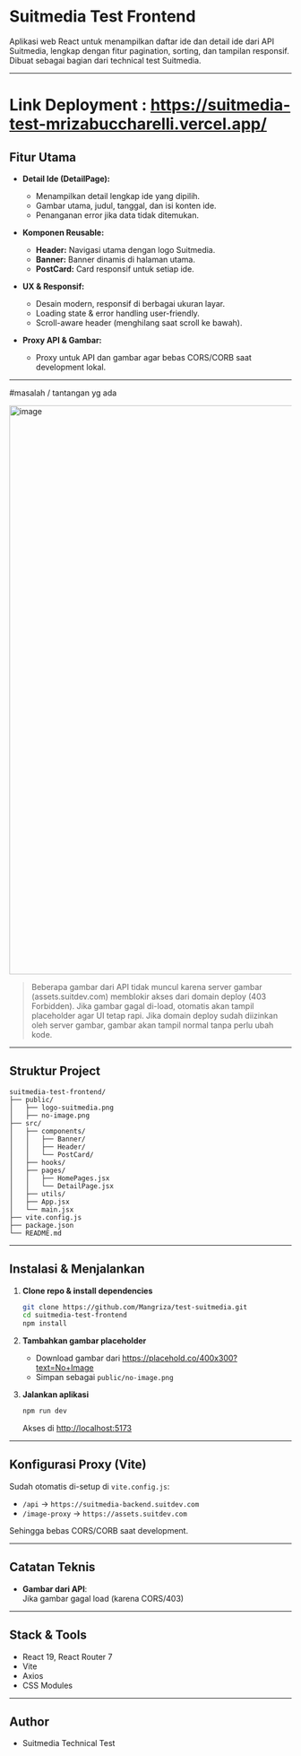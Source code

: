 # Suitmedia Test Frontend

Aplikasi web React untuk menampilkan daftar ide dan detail ide dari API Suitmedia, lengkap dengan fitur pagination, sorting, dan tampilan responsif. Dibuat sebagai bagian dari technical test Suitmedia.

---
# Link Deployment : https://suitmedia-test-mrizabuccharelli.vercel.app/

## Fitur Utama

- **Detail Ide (DetailPage):**
  - Menampilkan detail lengkap ide yang dipilih.
  - Gambar utama, judul, tanggal, dan isi konten ide.
  - Penanganan error jika data tidak ditemukan.

- **Komponen Reusable:**
  - **Header:** Navigasi utama dengan logo Suitmedia.
  - **Banner:** Banner dinamis di halaman utama.
  - **PostCard:** Card responsif untuk setiap ide.

- **UX & Responsif:**
  - Desain modern, responsif di berbagai ukuran layar.
  - Loading state & error handling user-friendly.
  - Scroll-aware header (menghilang saat scroll ke bawah).

- **Proxy API & Gambar:**
  - Proxy untuk API dan gambar agar bebas CORS/CORB saat development lokal.

-----------------------
#masalah / tantangan yg ada

<img width="1919" height="1015" alt="image" src="https://github.com/user-attachments/assets/49d2615e-90e7-4a0f-ab78-5d0fd8b2c3bb" />

> Beberapa gambar dari API tidak muncul karena server gambar (assets.suitdev.com) memblokir akses dari domain deploy (403 Forbidden).
> Jika gambar gagal di-load, otomatis akan tampil placeholder agar UI tetap rapi.
> Jika domain deploy sudah diizinkan oleh server gambar, gambar akan tampil normal tanpa perlu ubah kode.
-----------------------
## Struktur Project

```
suitmedia-test-frontend/
├── public/
│   ├── logo-suitmedia.png
│   ├── no-image.png   
├── src/
│   ├── components/
│   │   ├── Banner/
│   │   ├── Header/
│   │   └── PostCard/
│   ├── hooks/
│   ├── pages/
│   │   ├── HomePages.jsx
│   │   └── DetailPage.jsx
│   ├── utils/
│   ├── App.jsx
│   └── main.jsx
├── vite.config.js
├── package.json
└── README.md
```

---

## Instalasi & Menjalankan

1. **Clone repo & install dependencies**
   ```bash
   git clone https://github.com/Mangriza/test-suitmedia.git
   cd suitmedia-test-frontend
   npm install
   ```

2. **Tambahkan gambar placeholder**
   - Download gambar dari https://placehold.co/400x300?text=No+Image
   - Simpan sebagai `public/no-image.png`

3. **Jalankan aplikasi**
   ```bash
   npm run dev
   ```
   Akses di [http://localhost:5173](http://localhost:5173)

---

## Konfigurasi Proxy (Vite)

Sudah otomatis di-setup di `vite.config.js`:
- `/api` → `https://suitmedia-backend.suitdev.com`
- `/image-proxy` → `https://assets.suitdev.com`

Sehingga bebas CORS/CORB saat development.

---

## Catatan Teknis

- **Gambar dari API**:  
  Jika gambar gagal load (karena CORS/403)

---

## Stack & Tools

- React 19, React Router 7
- Vite
- Axios
- CSS Modules

---

## Author

- Suitmedia Technical Test

